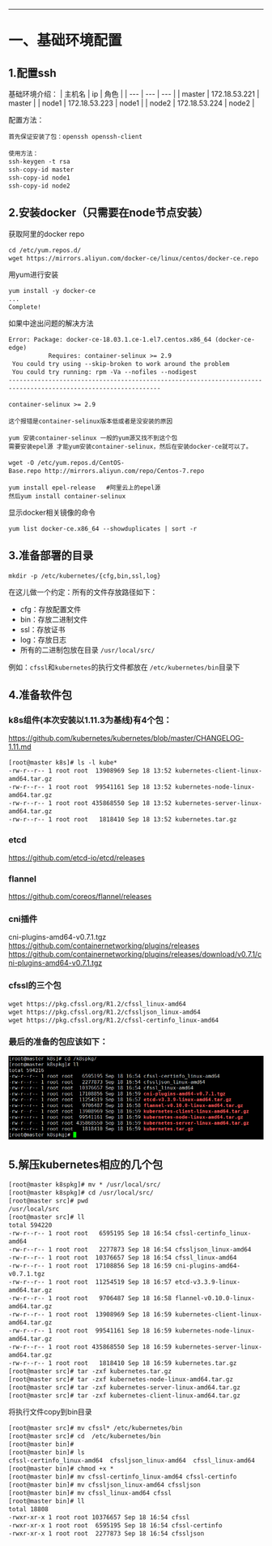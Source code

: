 
<!-- toc -->

* * * * *
# 一、基础环境配置
## 1.配置ssh

基础环境介绍：
| 主机名   | ip   | 角色   |
| --- | --- | --- |
|   master | 172.18.53.221    | master   |
|   node1 | 172.18.53.223   |  node1  |
|   node2 |  172.18.53.224  |  node2  |

配置方法：
```
首先保证安装了包：openssh openssh-client

使用方法：
ssh-keygen -t rsa
ssh-copy-id master
ssh-copy-id node1
ssh-copy-id node2
```
## 2.安装docker（只需要在node节点安装）
获取阿里的docker repo
```
cd /etc/yum.repos.d/
wget https://mirrors.aliyun.com/docker-ce/linux/centos/docker-ce.repo
 ```
 用yum进行安装
 ```
yum install -y docker-ce
...
Complete!
 ```

如果中途出问题的解决方法
```
Error: Package: docker-ce-18.03.1.ce-1.el7.centos.x86_64 (docker-ce-edge)
           Requires: container-selinux >= 2.9
 You could try using --skip-broken to work around the problem
 You could try running: rpm -Va --nofiles --nodigest
----------------------------------------------------------------------------------------------------------------

container-selinux >= 2.9 

这个报错是container-selinux版本低或者是没安装的原因

yum 安装container-selinux 一般的yum源又找不到这个包
需要安装epel源 才能yum安装container-selinux，然后在安装docker-ce就可以了。

wget -O /etc/yum.repos.d/CentOS-Base.repo http://mirrors.aliyun.com/repo/Centos-7.repo  

yum install epel-release   #阿里云上的epel源
然后yum install container-selinux

```
显示docker相关镜像的命令
```
yum list docker-ce.x86_64 --showduplicates | sort -r
```

## 3.准备部署的目录
```
mkdir -p /etc/kubernetes/{cfg,bin,ssl,log}
```
在这儿做一个约定：所有的文件存放路径如下：
* cfg：存放配置文件
* bin：存放二进制文件
* ssl：存放证书
* log：存放日志
* 所有的二进制包放在目录 `/usr/local/src/`

例如：`cfssl`和`kubernetes`的执行文件都放在 `/etc/kubernetes/bin`目录下

## 4.准备软件包
### k8s组件(本次安装以1.11.3为基线)有4个包：
https://github.com/kubernetes/kubernetes/blob/master/CHANGELOG-1.11.md

```
[root@master k8s]# ls -l kube*
-rw-r--r-- 1 root root  13908969 Sep 18 13:52 kubernetes-client-linux-amd64.tar.gz
-rw-r--r-- 1 root root  99541161 Sep 18 13:52 kubernetes-node-linux-amd64.tar.gz
-rw-r--r-- 1 root root 435868550 Sep 18 13:52 kubernetes-server-linux-amd64.tar.gz
-rw-r--r-- 1 root root   1818410 Sep 18 13:52 kubernetes.tar.gz
```

### etcd
https://github.com/etcd-io/etcd/releases

### flannel
https://github.com/coreos/flannel/releases

### cni插件
cni-plugins-amd64-v0.7.1.tgz
https://github.com/containernetworking/plugins/releases
https://github.com/containernetworking/plugins/releases/download/v0.7.1/cni-plugins-amd64-v0.7.1.tgz

### cfssl的三个包
```
wget https://pkg.cfssl.org/R1.2/cfssl_linux-amd64
wget https://pkg.cfssl.org/R1.2/cfssljson_linux-amd64
wget https://pkg.cfssl.org/R1.2/cfssl-certinfo_linux-amd64
```


### 最后的准备的包应该如下：
![](../images/screenshot_1537261211390.png)

## 5.解压kubernetes相应的几个包

```
[root@master k8spkg]# mv * /usr/local/src/
[root@master k8spkg]# cd /usr/local/src/
[root@master src]# pwd
/usr/local/src
[root@master src]# ll
total 594220
-rw-r--r-- 1 root root   6595195 Sep 18 16:54 cfssl-certinfo_linux-amd64
-rw-r--r-- 1 root root   2277873 Sep 18 16:54 cfssljson_linux-amd64
-rw-r--r-- 1 root root  10376657 Sep 18 16:54 cfssl_linux-amd64
-rw-r--r-- 1 root root  17108856 Sep 18 16:59 cni-plugins-amd64-v0.7.1.tgz
-rw-r--r-- 1 root root  11254519 Sep 18 16:57 etcd-v3.3.9-linux-amd64.tar.gz
-rw-r--r-- 1 root root   9706487 Sep 18 16:58 flannel-v0.10.0-linux-amd64.tar.gz
-rw-r--r-- 1 root root  13908969 Sep 18 16:59 kubernetes-client-linux-amd64.tar.gz
-rw-r--r-- 1 root root  99541161 Sep 18 16:59 kubernetes-node-linux-amd64.tar.gz
-rw-r--r-- 1 root root 435868550 Sep 18 16:59 kubernetes-server-linux-amd64.tar.gz
-rw-r--r-- 1 root root   1818410 Sep 18 16:59 kubernetes.tar.gz
[root@master src]# tar -zxf kubernetes.tar.gz
[root@master src]# tar -zxf kubernetes-node-linux-amd64.tar.gz
[root@master src]# tar -zxf kubernetes-server-linux-amd64.tar.gz
[root@master src]# tar -zxf kubernetes-client-linux-amd64.tar.gz
```

将执行文件copy到bin目录
```
[root@master src]# mv cfssl* /etc/kubernetes/bin
[root@master src]# cd  /etc/kubernetes/bin
[root@master bin]#
[root@master bin]# ls
cfssl-certinfo_linux-amd64  cfssljson_linux-amd64  cfssl_linux-amd64
[root@master bin]# chmod +x *
[root@master bin]# mv cfssl-certinfo_linux-amd64 cfssl-certinfo
[root@master bin]# mv cfssljson_linux-amd64 cfssljson
[root@master bin]# mv cfssl_linux-amd64 cfssl
[root@master bin]# ll
total 18808
-rwxr-xr-x 1 root root 10376657 Sep 18 16:54 cfssl
-rwxr-xr-x 1 root root  6595195 Sep 18 16:54 cfssl-certinfo
-rwxr-xr-x 1 root root  2277873 Sep 18 16:54 cfssljson
```

